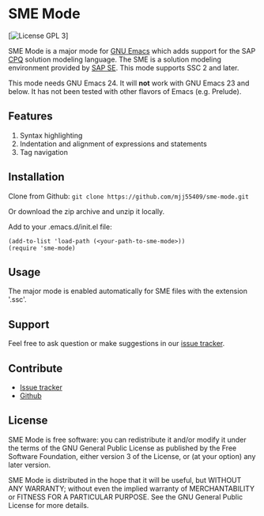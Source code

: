 SME Mode
========

[![License GPL 3][badge-license]]

SME Mode is a major mode for [GNU Emacs][]  which adds support for the
SAP [CPQ][] solution modeling language.  The SME is a solution modeling
environment provided by [SAP SE]. This mode supports SSC 2 and later.

This mode needs GNU Emacs 24.  It will **not** work with GNU Emacs 23 and below.
It has not been tested with other flavors of Emacs (e.g. Prelude).

Features
---------
1. Syntax highlighting
2. Indentation and alignment of expressions and statements
3. Tag navigation

Installation
--------------

Clone from Github:
```git clone https://github.com/mjj55409/sme-mode.git```

Or download the zip archive and unzip it locally.

Add to your .emacs.d/init.el file:

```
(add-to-list 'load-path (<your-path-to-sme-mode>))
(require 'sme-mode)
```

Usage
------

The major mode is enabled automatically for SME files with the extension '.ssc'.

Support
-------
Feel free to ask question or make suggestions in our [issue tracker][].

Contribute
-----------
- [Issue tracker][]
- [Github][]

License
--------

SME Mode is free software: you can redistribute it and/or modify it under the
terms of the GNU General Public License as published by the Free Software
Foundation, either version 3 of the License, or (at your option) any later
version.

SME Mode is distributed in the hope that it will be useful, but WITHOUT ANY
WARRANTY; without even the implied warranty of MERCHANTABILITY or FITNESS FOR A
PARTICULAR PURPOSE.  See the GNU General Public License for more details.


[badge-license]: https://img.shields.io/badge/license-GPL_3-green.svg
[GNU Emacs]: https://www.gnu.org/software/emacs/
[Issue tracker]: https://github.com/mjj55409/sme-mode/issues
[Github]: https://github.com/mjj55409/sme-mode
[CPQ]: http://help.sap.com/saphelp_ssc200/helpdata/en/6a/9242f91caf457489cdfb1bf0ed5c3e/content.htm?frameset=/en/f4/ee271973864f48ad502c070b50ef8a/frameset.htm&current_toc=/en/a2/78d0b2f38d4684a4f5750eca31947a/plain.htm&node_id=8&show_children=false
[SAP SE]: https://en.wikipedia.org/wiki/SAP_SE
